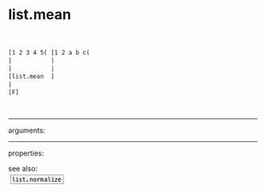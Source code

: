 # list.mean

```


[1 2 3 4 5( [1 2 a b c(
|           |
|           |
[list.mean  ]
|
[F]

            
```
---
arguments:


---
properties:


see also:<br>
![list.normalize](img/object_list.normalize.png)
